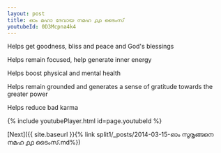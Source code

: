 ```yaml
---
layout: post
title: ഓം മഹാ ദേവായ നമഹ ൧൧ ടൈംസ്
youtubeId: 0D3Mcpna4k4
---
```

 
 
Helps get goodness, bliss and peace and God's blessings
 
Helps remain focused, help generate inner energy 
 
Helps boost physical and mental health 
 
Helps remain grounded and generates a sense of gratitude towards the greater power 
 
Helps reduce bad karma
 
 
 
 


{% include youtubePlayer.html id=page.youtubeId %}
 
[Next]({{ site.baseurl }}{% link  split1/_posts/2014-03-15-ഓം സൂരൃങ്ങനെ നമഹ ൧൧ ടൈംസ്.md%})
 
